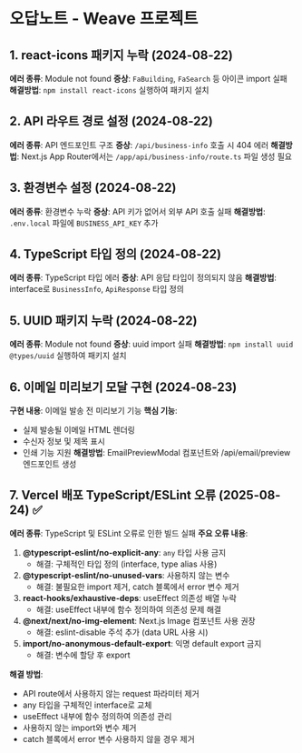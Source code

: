 # 오답노트 - Weave 프로젝트

## 1. react-icons 패키지 누락 (2024-08-22)
**에러 종류**: Module not found 
**증상**: `FaBuilding`, `FaSearch` 등 아이콘 import 실패
**해결방법**: `npm install react-icons` 실행하여 패키지 설치

## 2. API 라우트 경로 설정 (2024-08-22)
**에러 종류**: API 엔드포인트 구조
**증상**: `/api/business-info` 호출 시 404 에러
**해결방법**: Next.js App Router에서는 `/app/api/business-info/route.ts` 파일 생성 필요

## 3. 환경변수 설정 (2024-08-22)
**에러 종류**: 환경변수 누락
**증상**: API 키가 없어서 외부 API 호출 실패
**해결방법**: `.env.local` 파일에 `BUSINESS_API_KEY` 추가

## 4. TypeScript 타입 정의 (2024-08-22)
**에러 종류**: TypeScript 타입 에러
**증상**: API 응답 타입이 정의되지 않음
**해결방법**: interface로 `BusinessInfo`, `ApiResponse` 타입 정의

## 5. UUID 패키지 누락 (2024-08-22)
**에러 종류**: Module not found
**증상**: uuid import 실패
**해결방법**: `npm install uuid @types/uuid` 실행하여 패키지 설치

## 6. 이메일 미리보기 모달 구현 (2024-08-23)
**구현 내용**: 이메일 발송 전 미리보기 기능
**핵심 기능**: 
- 실제 발송될 이메일 HTML 렌더링
- 수신자 정보 및 제목 표시
- 인쇄 기능 지원
**해결방법**: EmailPreviewModal 컴포넌트와 /api/email/preview 엔드포인트 생성

## 7. Vercel 배포 TypeScript/ESLint 오류 (2025-08-24) ✅
**에러 종류**: TypeScript 및 ESLint 오류로 인한 빌드 실패
**주요 오류 내용**:
1. **@typescript-eslint/no-explicit-any**: `any` 타입 사용 금지
   - 해결: 구체적인 타입 정의 (interface, type alias 사용)
2. **@typescript-eslint/no-unused-vars**: 사용하지 않는 변수
   - 해결: 불필요한 import 제거, catch 블록에서 error 변수 제거
3. **react-hooks/exhaustive-deps**: useEffect 의존성 배열 누락
   - 해결: useEffect 내부에 함수 정의하여 의존성 문제 해결
4. **@next/next/no-img-element**: Next.js Image 컴포넌트 사용 권장
   - 해결: eslint-disable 주석 추가 (data URL 사용 시)
5. **import/no-anonymous-default-export**: 익명 default export 금지
   - 해결: 변수에 할당 후 export

**해결 방법**:
- API route에서 사용하지 않는 request 파라미터 제거
- any 타입을 구체적인 interface로 교체
- useEffect 내부에 함수 정의하여 의존성 관리
- 사용하지 않는 import와 변수 제거
- catch 블록에서 error 변수 사용하지 않을 경우 제거